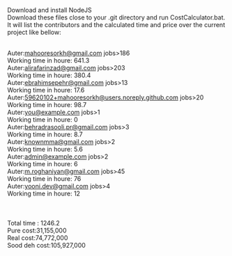 Download and install NodeJS<br/>
Download these files close to your .git directory and run CostCalculator.bat.<br/>
It will list the contributors and the calculated time and price over the current project like bellow:<br/><br/>

Auter:mahooresorkh@gmail.com jobs>186<br/>
Working time in houre: 641.3<br/>
Auter:alirafarinzad@gmail.com jobs>203<br/>
Working time in houre: 380.4<br/>
Auter:ebrahimsepehr@gmail.com jobs>13<br/>
Working time in houre: 17.6<br/>
Auter:59620102+mahooresorkh@users.noreply.github.com jobs>20<br/>
Working time in houre: 98.7<br/>
Auter:you@example.com jobs>1<br/>
Working time in houre: 0<br/>
Auter:behradrasooli.pr@gmail.com jobs>3<br/>
Working time in houre: 8.7<br/>
Auter:knownmma@gmail.com jobs>2<br/>
Working time in houre: 5.6<br/>
Auter:admin@example.com jobs>2<br/>
Working time in houre: 6<br/>
Auter:m.roghaniyan@gmail.com jobs>45<br/>
Working time in houre: 76<br/>
Auter:yooni.dev@gmail.com jobs>4<br/>
Working time in houre: 12<br/>
<br/>
<br/>
<br/>
Total time : 1246.2<br/>
Pure cost:31,155,000<br/>
Real cost:74,772,000<br/>
Sood deh cost:105,927,000<br/>
